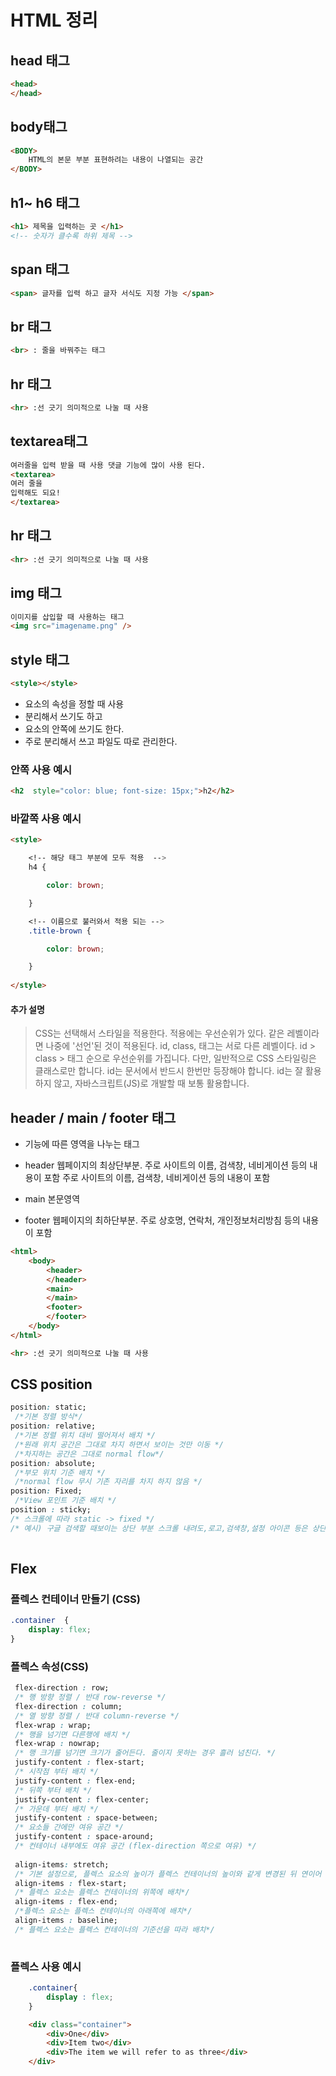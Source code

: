 # HTML 정리
## head 태그
``` html
<head>
</head>
```
## body태그
``` html
<BODY>
	HTML의 본문 부분 표현하려는 내용이 나열되는 공간
</BODY>
```
## h1~ h6 태그
``` html
<h1> 제목을 입력하는 곳 </h1> 
<!-- 숫자가 클수록 하위 제목 -->
```
## span 태그
``` html
<span> 글자를 입력 하고 글자 서식도 지정 가능 </span>
```
## br 태그
``` html
<br> : 줄을 바꿔주는 태그
```

## hr 태그
``` html
<hr> :선 긋기 의미적으로 나눌 때 사용
```

## textarea태그
``` html
여러줄을 입력 받을 때 사용 댓글 기능에 많이 사용 된다.
<textarea>
여러 줄을
입력해도 되요!
</textarea> 
```
## hr 태그
``` html
<hr> :선 긋기 의미적으로 나눌 때 사용
```
## img 태그
``` html
이미지를 삽입할 때 사용하는 태그
<img src="imagename.png" />
```
## style 태그
``` html
<style></style> 
```
- 요소의 속성을 정할 때 사용
- 분리해서 쓰기도 하고 
- 요소의 안쪽에 쓰기도 한다.
- 주로 분리해서 쓰고 파일도 따로 관리한다.

### 안쪽 사용 예시
```html
<h2  style="color: blue; font-size: 15px;">h2</h2>
```
### 바깥쪽 사용 예시
```html
<style>

	<!-- 해당 태그 부분에 모두 적용  -->
	h4 {

		color: brown;

	}

	<!-- 이름으로 불러와서 적용 되는 -->
	.title-brown {

		color: brown;

	}
	
</style>
```
#### 추가 설명
>  CSS는 선택해서 스타일을 적용한다. 
> 적용에는 우선순위가 있다.
> 같은 레벨이라면 나중에 '선언'된 것이 적용된다.
> id, class, 태그는 서로 다른 레벨이다.
> id > class > 태그 순으로 우선순위를 가집니다.
> 다만, 일반적으로 CSS 스타일링은 클래스로만 합니다.
> id는 문서에서 반드시 한번만 등장해야 합니다.
> id는 잘 활용하지 않고, 자바스크립트(JS)로 개발할 때 보통 활용합니다.


## header / main / footer 태그
- 기능에 따른 영역을 나누는 태그
- header 
	  웹페이지의 최상단부분. 주로 사이트의 이름, 검색창, 네비게이션 등의 내용이 포함
	주로 사이트의 이름, 검색창, 네비게이션 등의 내용이 포함

- main 
    본문영역

- footer
    웹페이지의 최하단부분. 주로 상호명, 연락처, 개인정보처리방침 등의 내용이 포함

``` html
<html>
	<body>	
		<header>
		</header>
		<main>
		</main>
		<footer>
		</footer>
	</body>
</html>
```

``` html
<hr> :선 긋기 의미적으로 나눌 때 사용
```
## CSS position
```css
position: static;
 /*기본 정렬 방식*/
position: relative;
 /*기본 정렬 위치 대비 떨어져서 배치 */
 /*원래 위치 공간은 그대로 차지 하면서 보이는 것만 이동 */
 /*차지하는 공간은 그대로 normal flow*/
position: absolute;
 /*부모 위치 기준 배치 */
 /*normal flow 무시 기존 자리를 차지 하지 않음 */
position: Fixed;
 /*View 포인트 기준 배치 */
position : sticky;
/* 스크롤에 따라 static -> fixed */
/* 예시) 구글 검색할 때보이는 상단 부분 스크롤 내려도,로고,검색창,설정 아이콘 등은 상단에 고정*/
	
```

## Flex

### 플렉스 컨테이너 만들기 (CSS)
```css
.container  {  
	display: flex;
}
```
### 플렉스 속성(CSS)
```css
 flex-direction : row;
 /* 행 방향 정렬 / 반대 row-reverse */
 flex-direction : column;
 /* 열 방향 정렬 / 반대 column-reverse */
 flex-wrap : wrap;
 /* 행을 넘기면 다른행에 배치 */
 flex-wrap : nowrap;
 /* 행 크기를 넘기면 크기가 줄어든다. 줄이지 못하는 경우 흘러 넘친다. */
 justify-content : flex-start;
 /* 시작점 부터 배치 */
 justify-content : flex-end;
 /* 뒤쪽 부터 배치 */
 justify-content : flex-center;
 /* 가운데 부터 배치 */
 justify-content : space-between;
 /* 요소들 간에만 여유 공간 */
 justify-content : space-around;   
 /* 컨테이너 내부에도 여유 공간 (flex-direction 쪽으로 여유) */
 
 align-items: stretch;
 /* 기본 설정으로, 플렉스 요소의 높이가 플렉스 컨테이너의 높이와 같게 변경된 뒤 연이어 배치*/
 align-items : flex-start;
 /* 플렉스 요소는 플렉스 컨테이너의 위쪽에 배치*/
 align-items : flex-end; 
 /*플렉스 요소는 플렉스 컨테이너의 아래쪽에 배치*/
 align-items : baseline; 
 /* 플렉스 요소는 플렉스 컨테이너의 기준선을 따라 배치*/
 
```

### 플렉스 사용 예시
```css
	.container{
		display : flex;
	}
```

```html
	<div class="container">
		<div>One</div>  
		<div>Item two</div>  
		<div>The item we will refer to as three</div>  
	</div>
```
